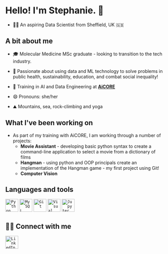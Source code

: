# Hello! I'm Stephanie. 👋 

- 👩‍💻 An aspiring Data Scientist from Sheffield, UK 🇬🇧


## A bit about me 

- 🎓 Molecular Medicine MSc graduate - looking to transition to the tech industry.

- 🤖 Passionate about using data and ML technology to solve problems in public health, sustainability, education, and combat social inequality!

- 🌱 Training in AI and Data Engineering at <a href="https://www.theaicore.com/">**AiCORE**</a>

- 😄 Pronouns: she/her

- ⛰️ Mountains, sea, rock-climbing and yoga 

## What I've been working on

- As part of my training with AiCORE, I am working through a number of projects:
  - **Movie Assistant** - developing basic python syntax to create a command-line application to select a movie from a dictionary of films
  - **Hangman** - using python and OOP principals create an implementation of the Hangman game - my first project using Git!
  - **Computer Vision**


## Languages and tools
<code><a href="https://www.python.org/"><img height="40" src="https://user-images.githubusercontent.com/25181517/183423507-c056a6f9-1ba8-4312-a350-19bcbc5a8697.png" alt="Python" title="Python" /></a></code>
<code><a href="https://www.mysql.com/"><img height="40" src="https://user-images.githubusercontent.com/25181517/183896128-ec99105a-ec1a-4d85-b08b-1aa1620b2046.png" alt="MySQL" title="MySQL" /></a></code>
<code><a href="https://git-scm.com/"><img height="40" src="https://user-images.githubusercontent.com/25181517/192108372-f71d70ac-7ae6-4c0d-8395-51d8870c2ef0.png" alt="Git" title="Git" /></a></code>
<code><a href="https://code.visualstudio.com/"><img height="40" src="https://user-images.githubusercontent.com/25181517/192108891-d86b6220-e232-423a-bf5f-90903e6887c3.png" alt="Visual Studio Code" title="Visual Studio Code" /></a></code>
<code><a href="https://jupyter.org/"><img height="40" src="https://user-images.githubusercontent.com/25181517/183914128-3fc88b4a-4ac1-40e6-9443-9a30182379b7.png" alt="Jupyter Notebook" title="Jupyter Notebook" /></a></code>

## 🤝🏻 Connect with me

<code><a href="www.linkedin.com/in/stephanie-hunter111/"><img height="40" src="https://user-images.githubusercontent.com/117936304/224483828-acc05960-2d1e-4050-8c5d-d09f9e9b1649.png" alt="LinkedIn" title="LinkedIn" /></a></code>
  
